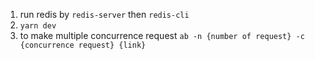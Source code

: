 1. run redis by `redis-server` then `redis-cli`
2. `yarn dev`
3. to make multiple concurrence request `ab -n {number of request} -c {concurrence request} {link}`
